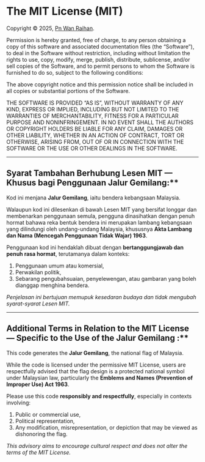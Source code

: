 # The MIT License (MIT)

Copyright © 2025, [Pn Wan Raihan](https://wraihan.com).

Permission is hereby granted, free of charge, to any person obtaining a copy of this software and associated documentation files (the “Software”), to deal in the Software without restriction, including without limitation the rights to use, copy, modify, merge, publish, distribute, sublicense, and/or sell copies of the Software, and to permit persons to whom the Software is furnished to do so, subject to the following conditions:

The above copyright notice and this permission notice shall be included in all copies or substantial portions of the Software.

THE SOFTWARE IS PROVIDED “AS IS”, WITHOUT WARRANTY OF ANY KIND, EXPRESS OR IMPLIED, INCLUDING BUT NOT LIMITED TO THE WARRANTIES OF MERCHANTABILITY, FITNESS FOR A PARTICULAR PURPOSE AND NONINFRINGEMENT. IN NO EVENT SHALL THE AUTHORS OR COPYRIGHT HOLDERS BE LIABLE FOR ANY CLAIM, DAMAGES OR OTHER LIABILITY, WHETHER IN AN ACTION OF CONTRACT, TORT OR OTHERWISE, ARISING FROM, OUT OF OR IN CONNECTION WITH THE SOFTWARE OR THE USE OR OTHER DEALINGS IN THE SOFTWARE.

---

## Syarat Tambahan Berhubung Lesen MIT — Khusus bagi Penggunaan Jalur Gemilang:**

Kod ini menjana **Jalur Gemilang**, iaitu bendera kebangsaan Malaysia.

Walaupun kod ini dilesenkan di bawah Lesen MIT yang bersifat longgar dan membenarkan penggunaan semula, pengguna dinasihatkan dengan penuh hormat bahawa reka bentuk bendera ini merupakan lambang kebangsaan yang dilindungi oleh undang-undang Malaysia, khususnya **Akta Lambang dan Nama (Mencegah Penggunaan Tidak Wajar) 1963**.

Penggunaan kod ini hendaklah dibuat dengan **bertanggungjawab dan penuh rasa hormat**, terutamanya dalam konteks:

1. Penggunaan umum atau komersial,
2. Perwakilan politik,
3. Sebarang pengubahsuaian, penyelewengan, atau gambaran yang boleh dianggap menghina bendera.

*Penjelasan ini bertujuan memupuk kesedaran budaya dan tidak mengubah syarat-syarat Lesen MIT.*

---

## Additional Terms in Relation to the MIT License — Specific to the Use of the Jalur Gemilang :**

This code generates the **Jalur Gemilang**, the national flag of Malaysia.

While the code is licensed under the permissive MIT License, users are respectfully advised that the flag design is a protected national symbol under Malaysian law, particularly the **Emblems and Names (Prevention of Improper Use) Act 1963**.

Please use this code **responsibly and respectfully**, especially in contexts involving:

1. Public or commercial use,
2. Political representation,
3. Any modification, misrepresentation, or depiction that may be viewed as dishonoring the flag.

*This advisory aims to encourage cultural respect and does not alter the terms of the MIT License.*
